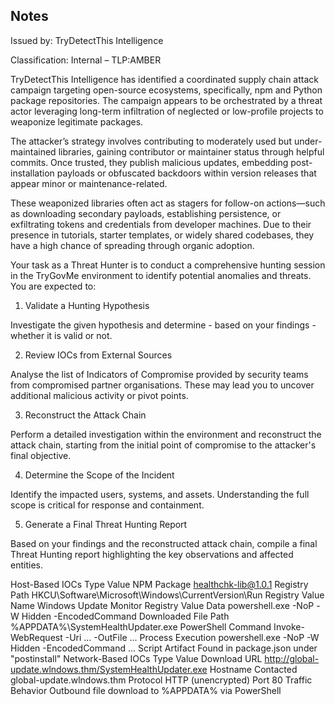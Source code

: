 ## Notes

Issued by: TryDetectThis Intelligence

Classification: Internal – TLP:AMBER

TryDetectThis Intelligence has identified a coordinated supply chain attack campaign targeting open-source ecosystems, specifically, npm and Python package repositories. The campaign appears to be orchestrated by a threat actor leveraging long-term infiltration of neglected or low-profile projects to weaponize legitimate packages.

The attacker’s strategy involves contributing to moderately used but under-maintained libraries, gaining contributor or maintainer status through helpful commits. Once trusted, they publish malicious updates, embedding post-installation payloads or obfuscated backdoors within version releases that appear minor or maintenance-related.

These weaponized libraries often act as stagers for follow-on actions—such as downloading secondary payloads, establishing persistence, or exfiltrating tokens and credentials from developer machines. Due to their presence in tutorials, starter templates, or widely shared codebases, they have a high chance of spreading through organic adoption.



Your task as a Threat Hunter is to conduct a comprehensive hunting session in the TryGovMe environment to identify potential anomalies and threats. You are expected to:

1. Validate a Hunting Hypothesis

Investigate the given hypothesis and determine - based on your findings - whether it is valid or not.

2. Review IOCs from External Sources

Analyse the list of Indicators of Compromise provided by security teams from compromised partner organisations. These may lead you to uncover additional malicious activity or pivot points.

3. Reconstruct the Attack Chain

Perform a detailed investigation within the environment and reconstruct the attack chain, starting from the initial point of compromise to the attacker's final objective.

4. Determine the Scope of the Incident

Identify the impacted users, systems, and assets. Understanding the full scope is critical for response and containment.

5. Generate a Final Threat Hunting Report

Based on your findings and the reconstructed attack chain, compile a final Threat Hunting report highlighting the key observations and affected entities.



Host-Based IOCs
Type	Value
NPM Package	healthchk-lib@1.0.1
Registry Path	HKCU\Software\Microsoft\Windows\CurrentVersion\Run
Registry Value Name	Windows Update Monitor
Registry Value Data	powershell.exe -NoP -W Hidden -EncodedCommand <base64>
Downloaded File Path	%APPDATA%\SystemHealthUpdater.exe
PowerShell Command	Invoke-WebRequest -Uri ... -OutFile ...
Process Execution	powershell.exe -NoP -W Hidden -EncodedCommand ...
Script Artifact	Found in package.json under "postinstall"
Network-Based IOCs
Type	Value
Download URL	http://global-update.wlndows.thm/SystemHealthUpdater.exe
Hostname Contacted	global-update.wlndows.thm
Protocol	HTTP (unencrypted)
Port	80
Traffic Behavior	Outbound file download to %APPDATA% via PowerShell









